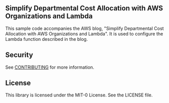 ## Simplify Departmental Cost Allocation with AWS Organizations and Lambda

This sample code accompanies the AWS blog, "Simplify Departmental Cost Allocation with AWS Organizations and Lambda". It is used to configure the Lambda function described in the blog.




## Security

See [CONTRIBUTING](CONTRIBUTING.md#security-issue-notifications) for more information.



## License

This library is licensed under the MIT-0 License. See the LICENSE file.

